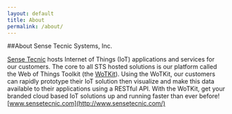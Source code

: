 ```yaml
---
layout: default
title: About
permalink: /about/
---
```

##About Sense Tecnic Systems, Inc.

[Sense Tecnic](http://www.sensetecnic.com/) hosts Internet of Things (IoT) applications and services for our customers. The core to all STS hosted solutions is our platform called the Web of Things Toolkit (the [WoTKit](http://wotkit.sensetecnic.com)). Using the WoTKit, our customers can rapidly prototype their IoT solution then visualize and make this data available to their applications using a RESTful API. With the WoTKit, get your branded cloud based IoT solutions up and running faster than ever before! [www.sensetecnic.com](http://www.sensetecnic.com/)
